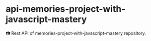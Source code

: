 # api-memories-project-with-javascript-mastery
📷 Rest API of memories-project-with-javascript-mastery repository.
